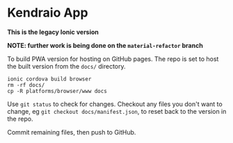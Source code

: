 # Kendraio App

**This is the legacy Ionic version**

**NOTE: further work is being done on the `material-refactor` branch**

To build PWA version for hosting on GitHub pages. The repo is set to host the 
built version from the `docs/` directory.

```
ionic cordova build browser
rm -rf docs/
cp -R platforms/browser/www docs
```

Use `git status` to check for changes.
Checkout any files you don't want to change, eg `git checkout docs/manifest.json`, 
to reset back to the version in the repo.

Commit remaining files, then push to GitHub.
